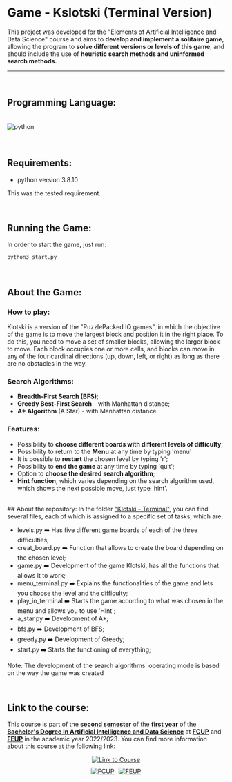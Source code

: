 # Game - Kslotski (Terminal Version)

This project was developed for the "Elements of Artificial Intelligence and Data Science" course and aims to **develop and implement a solitaire game**, allowing the program to **solve different versions or levels of this game**, and should include the use of **heuristic search methods and uninformed search methods.**

---
<br>

## Programming Language:

<div style = "display: inline_block"><br/>
  <img align="center" alt="python" src="https://img.shields.io/badge/Python-3776AB?style=for-the-badge&logo=python&logoColor=white" />
</div><br/>

<br>

## Requirements:

- python version 3.8.10

This was the tested requirement.

<br>

## Running the Game:
In order to start the game, just run:

```bash 
python3 start.py
```
<br>

## About the Game:

### How to play:
Klotski is a version of the "PuzzlePacked IQ games", in which the objective of the game is to move the largest block and position it in the right place. To do this, you need to move a set of smaller blocks, allowing the larger block to move. Each block occupies one or more cells, and blocks can move in any of the four cardinal directions (up, down, left, or right) as long as there are no obstacles in the way.

### Search Algorithms:
- **Breadth-First Search (BFS)**;
- **Greedy Best-First Search** - with Manhattan distance;
- **A\* Algorithm** (A Star) - with Manhattan distance.

### Features:
- Possibility to **choose different boards with different levels of difficulty**;
- Possibility to return to the **Menu** at any time by typing 'menu'
- It is possible to **restart** the chosen level by typing 'r';
- Possibility to **end the game** at any time by typing 'quit';
- Option to **choose the desired search algorithm**;
- **Hint function**, which varies depending on the search algorithm used, which shows the next possible move, just type 'hint'.

<br>
## About the repository:
In the folder <u>"Klotski - Terminal"</u>, you can find several files, each of which is assigned to a specific set of tasks, which are:

- levels.py ➡️ Has five different game boards of each of the three difficulties;
- creat_board.py ➡️ Function that allows to create the board depending on the chosen level;
- game.py ➡️ Development of the game Klotski, has all the functions that allows it to work; 
- menu_terminal.py ➡️ Explains the functionalities of the game and lets you choose the level and the difficulty;
- play_in_terminal ➡️ Starts the game according to what was chosen in the menu and allows you to use 'Hint';
- a_star.py ➡️ Development of A*;
- bfs.py ➡️ Development of BFS;
- greedy.py ➡️ Development of Greedy;
- start.py ➡️ Starts the functioning of everything;

Note: The development of the search algorithms' operating mode is based on the way the game was created

<br>

## Link to the course: 

This course is part of the **<u>second semester</u>** of the **<u>first year</u>** of the **<u>Bachelor's Degree in Artificial Intelligence and Data Science</u>** at **<u>FCUP</u>** and **<u>FEUP</u>** in the academic year 2022/2023. You can find more information about this course at the following link:

<div style="display: flex; flex-direction: column; align-items: center; gap: 10px;">
  <a href="https://sigarra.up.pt/fcup/pt/UCURR_GERAL.FICHA_UC_VIEW?pv_ocorrencia_id=507945">
    <img alt="Link to Course" src="https://img.shields.io/badge/Link_to_Course-0077B5?style=for-the-badge&logo=logoColor=white" />
  </a>

  <div style="display: flex; gap: 10px; justify-content: center;">
    <a href="https://sigarra.up.pt/fcup/pt/web_page.inicial">
      <img alt="FCUP" src="https://img.shields.io/badge/FCUP-808080?style=for-the-badge&logo=logoColor=grey" />
    </a>
    <a href="https://sigarra.up.pt/feup/pt/web_page.inicial">
      <img alt="FEUP" src="https://img.shields.io/badge/FEUP-808080?style=for-the-badge&logo=logoColor=grey" />
    </a>
  </div>
</div>
